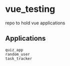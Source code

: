 # vue_testing
repo to hold vue applications

## Applications
```
quiz_app
random_user
task_tracker
```


